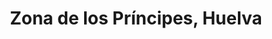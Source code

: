 ---
title: Zona de los Príncipes, Huelva
url: /zona-de-los-principes-huelva/
latitude: 37.222
longitude: -6.891
---